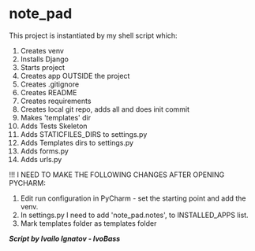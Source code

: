 # note_pad

This project is instantiated by my shell script which:
1. Creates venv
2. Installs Django
3. Starts project
4. Creates app OUTSIDE the project
5. Creates .gitignore
6. Creates README
7. Creates requirements
8. Creates local git repo, adds all and does init commit
9. Makes 'templates' dir
10. Adds Tests Skeleton
11. Adds STATICFILES_DIRS to settings.py
12. Adds Templates dirs to settings.py
13. Adds forms.py
14. Adds urls.py


!!! I NEED TO MAKE THE FOLLOWING CHANGES AFTER OPENING PYCHARM:
1. Edit run configuration in PyCharm - set the starting point and add the venv.
2. In settings.py I need to add     'note_pad.notes',    to INSTALLED_APPS list.
3. Mark templates folder as templates folder

***Script by Ivailo Ignatov - IvoBass***